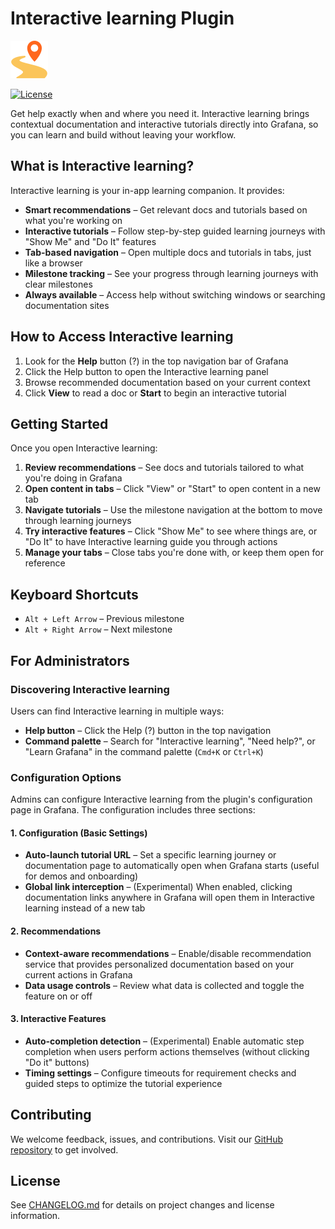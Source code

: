 # Interactive learning Plugin

![Interactive learning](https://raw.githubusercontent.com/grafana/docs-plugin/refs/heads/main/src/img/logo.svg)

[![License](https://img.shields.io/github/license/grafana/docs-plugin)](LICENSE)

Get help exactly when and where you need it. Interactive learning brings contextual documentation and interactive tutorials directly into Grafana, so you can learn and build without leaving your workflow.

## What is Interactive learning?

Interactive learning is your in-app learning companion. It provides:

- **Smart recommendations** – Get relevant docs and tutorials based on what you're working on
- **Interactive tutorials** – Follow step-by-step guided learning journeys with "Show Me" and "Do It" features
- **Tab-based navigation** – Open multiple docs and tutorials in tabs, just like a browser
- **Milestone tracking** – See your progress through learning journeys with clear milestones
- **Always available** – Access help without switching windows or searching documentation sites

## How to Access Interactive learning

1. Look for the **Help** button (?) in the top navigation bar of Grafana
2. Click the Help button to open the Interactive learning panel
3. Browse recommended documentation based on your current context
4. Click **View** to read a doc or **Start** to begin an interactive tutorial

## Getting Started

Once you open Interactive learning:

1. **Review recommendations** – See docs and tutorials tailored to what you're doing in Grafana
2. **Open content in tabs** – Click "View" or "Start" to open content in a new tab
3. **Navigate tutorials** – Use the milestone navigation at the bottom to move through learning journeys
4. **Try interactive features** – Click "Show Me" to see where things are, or "Do It" to have Interactive learning guide you through actions
5. **Manage your tabs** – Close tabs you're done with, or keep them open for reference

## Keyboard Shortcuts

- `Alt + Left Arrow` – Previous milestone
- `Alt + Right Arrow` – Next milestone

## For Administrators

### Discovering Interactive learning

Users can find Interactive learning in multiple ways:

- **Help button** – Click the Help (?) button in the top navigation
- **Command palette** – Search for "Interactive learning", "Need help?", or "Learn Grafana" in the command palette (`Cmd+K` or `Ctrl+K`)

### Configuration Options

Admins can configure Interactive learning from the plugin's configuration page in Grafana. The configuration includes three sections:

#### 1. Configuration (Basic Settings)

- **Auto-launch tutorial URL** – Set a specific learning journey or documentation page to automatically open when Grafana starts (useful for demos and onboarding)
- **Global link interception** – (Experimental) When enabled, clicking documentation links anywhere in Grafana will open them in Interactive learning instead of a new tab

#### 2. Recommendations

- **Context-aware recommendations** – Enable/disable recommendation service that provides personalized documentation based on your current actions in Grafana
- **Data usage controls** – Review what data is collected and toggle the feature on or off

#### 3. Interactive Features

- **Auto-completion detection** – (Experimental) Enable automatic step completion when users perform actions themselves (without clicking "Do it" buttons)
- **Timing settings** – Configure timeouts for requirement checks and guided steps to optimize the tutorial experience

## Contributing

We welcome feedback, issues, and contributions. Visit our [GitHub repository](https://github.com/grafana/grafana-pathfinder-app) to get involved.

## License

See [CHANGELOG.md](./CHANGELOG.md) for details on project changes and license information.
